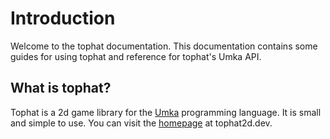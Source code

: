 # Introduction

Welcome to the tophat documentation.  This documentation contains some guides
for using tophat and reference for tophat's Umka API.

## What is tophat?

Tophat is a 2d game library for the
[Umka](https://github.com/vtereshkov/umka-lang) programming language. It is
small and simple to use.  You can visit the [homepage](https://tophat2d.dev) at
tophat2d.dev.
